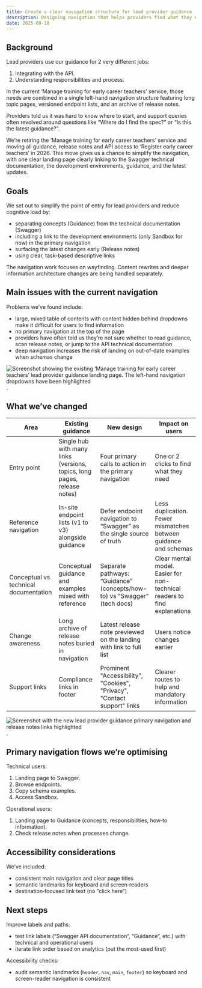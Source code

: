 ```yaml
---  
title: Create a clear navigation structure for lead provider guidance 
description: Designing navigation that helps providers find what they need with as few steps as possible 
date: 2025-09-18  
--- 
```


## Background 

Lead providers use our guidance for 2 very different jobs: 

1. Integrating with the API.
2. Understanding responsibilities and process. 

In the current ‘Manage training for early career teachers’ service, those needs are combined in a single left-hand navigation structure featuring long topic pages, versioned endpoint lists, and an archive of release notes.  

Providers told us it was hard to know where to start, and support queries often revolved around questions like “Where do I find the spec?” or “Is this the latest guidance?”.  

We’re retiring the ‘Manage training for early career teachers’ service and moving all guidance, release notes and API access to ‘Register early career teachers’ in 2026. This move gives us a chance to simplify the navigation, with one clear landing page clearly linking to the Swagger technical documentation, the development environments, guidance, and the latest updates. 

## Goals 

We set out to simplify the point of entry for lead providers and reduce cognitive load by: 

* separating concepts (Guidance) from the technical documentation (Swagger)
* including a link to the development environments (only Sandbox for now) in the primary navigation
* surfacing the latest changes early (Release notes)
* using clear, task-based descriptive links 

The navigation work focuses on wayfinding. Content rewrites and deeper information architecture changes are being handled separately.  

## Main issues with the current navigation 

Problems we’ve found include:  

* large, mixed table of contents with content hidden behind dropdowns make it difficult for users to find information
* no primary navigation at the top of the page
* providers have often told us they’re not sure whether to read guidance, scan release notes, or jump to the API technical documentation
* deep navigation increases the risk of landing on out-of-date examples when schemas change

![Screenshot showing the existing ‘Manage training for early career teachers’ lead provider guidance landing page. The left-hand navigation dropdowns have been highlighted](/manage-cpd-delivery/create-a-clear-navigation-structure-for-lead-provider-guidance/screenshot-current-guidance-navigation.png). 

## What we’ve changed 

| Area        | Existing guidance | New design | Impact on users | 
| -------- | --------------------- | ----------- | ----------------------- | 
| Entry point | Single hub with many links (versions, topics, long pages, release notes) | Four primary calls to action in the primary navigation | One or 2 clicks to find what they need | 
| Reference navigation | In-site endpoint lists (v1 to v3) alongside guidance     | Defer endpoint navigation to “Swagger” as the single source of truth        | Less duplication. Fewer mismatches between guidance and schemas           | 
| Conceptual vs technical documentation      | Conceptual guidance and examples mixed with reference | Separate pathways: “Guidance” (concepts/how-to) vs “Swagger” (tech docs) | Clear mental model. Easier for non-technical readers to find explanations | 
| Change awareness     | Long archive of release notes buried in navigation    | Latest release note previewed on the landing with link to full list | Users notice changes earlier                                              | 
| Support links        | Compliance links in footer   | Prominent "Accessibility", "Cookies", "Privacy", "Contact support" links    | Clearer routes to help and mandatory information | 

![Screenshot with the new lead provider guidance primary navigation and release notes links highlighted](/manage-cpd-delivery/create-a-clear-navigation-structure-for-lead-provider-guidance/screenshot-new-guidance-navigation.png).

## Primary navigation flows we’re optimising 

Technical users: 

1. Landing page to Swagger.
2. Browse endpoints.
3. Copy schema examples.
4. Access Sandbox. 

Operational users:

1. Landing page to Guidance (concepts, responsibilities, how‑to information).
2. Check release notes when processes change. 

## Accessibility considerations 

We’ve included:  

* consistent main navigation and clear page titles
* semantic landmarks for keyboard and screen‑readers
* destination‑focused link text (no “click here”) 

## Next steps 

Improve labels and paths: 

* test link labels (“Swagger API documentation”, “Guidance”, etc.) with technical and operational users
* iterate link order based on analytics (put the most-used first) 

Accessibility checks: 

* audit semantic landmarks (`header`, `nav`, `main`, `footer`) so keyboard and screen-reader navigation is consistent 
